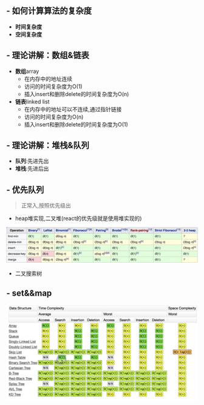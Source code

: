 ## - 如何计算算法的复杂度

- **时间复杂度**
- **空间复杂度**

##  - 理论讲解：数组&链表

- **数组**array
  - 在内存中的地址连续
  - 访问的时间复杂度为O(1)
  - 插入insert和删除delete的时间复杂度为O(n)
- **链表**linked list
  - 在内存中的地址可以不连续,通过指针链接
  - 访问的时间复杂度为O(n)
  - 插入insert和删除delete的时间复杂度为O(1)



## - 理论讲解：堆栈&队列

- **队列**:先进先出
- **堆栈**:先进后出

## - 优先队列

> 正常入,按照优先级出

- heap堆实现,二叉堆(react的优先级就是使用堆实现的)

![堆](3-1.png)

- 二叉搜索树

## - set&&map

![images](3-2.png)

